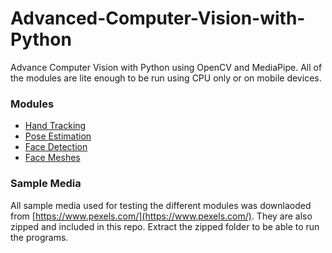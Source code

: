 # Advanced-Computer-Vision-with-Python
Advance Computer Vision with Python using OpenCV and MediaPipe. All of the modules are lite enough to be run using CPU only or on mobile devices.

### Modules

- [Hand Tracking](Modules/Hand_Tracking)
- [Pose Estimation](Modules/Pose_Estimation)
- [Face Detection](Modules/Face_Detection)
- [Face Meshes](Modules/Face_Mesh)

### Sample Media

All sample media used for testing the different modules was downlaoded from [https://www.pexels.com/](https://www.pexels.com/). They are also zipped and included in this repo. Extract the zipped folder to be able to run the programs.